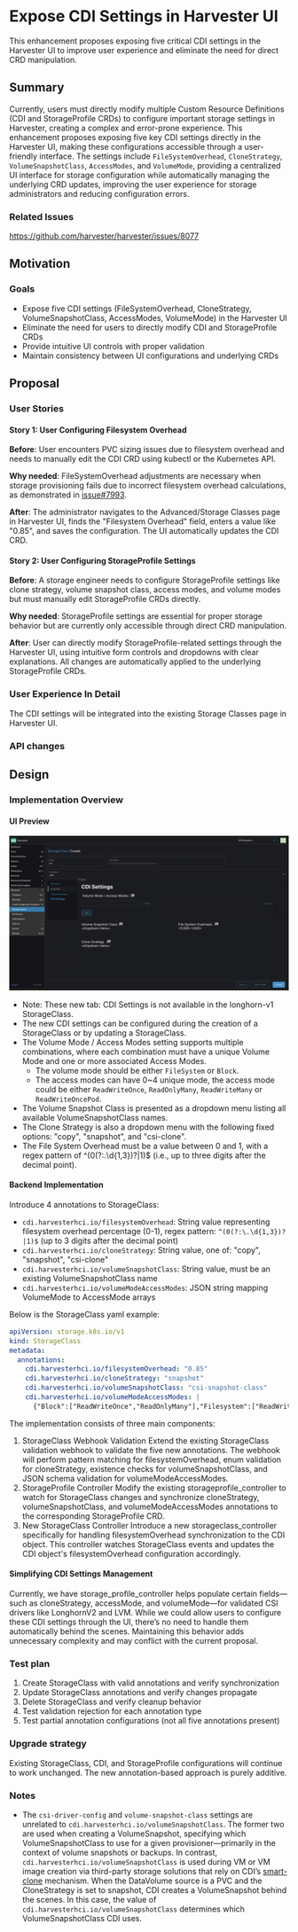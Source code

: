 # Expose CDI Settings in Harvester UI

This enhancement proposes exposing five critical CDI settings in the Harvester UI to improve user experience and eliminate the need for direct CRD manipulation.

## Summary

Currently, users must directly modify multiple Custom Resource Definitions (CDI and StorageProfile CRDs) to configure important storage settings in Harvester, creating a complex and error-prone experience. This enhancement proposes exposing five key CDI settings directly in the Harvester UI, making these configurations accessible through a user-friendly interface. The settings include `FileSystemOverhead`, `CloneStrategy`, `VolumeSnapshotClass`, `AccessModes`, and `VolumeMode`, providing a centralized UI interface for storage configuration while automatically managing the underlying CRD updates, improving the user experience for storage administrators and reducing configuration errors.

### Related Issues

https://github.com/harvester/harvester/issues/8077

## Motivation

### Goals

- Expose five CDI settings (FileSystemOverhead, CloneStrategy, VolumeSnapshotClass, AccessModes, VolumeMode) in the Harvester UI
- Eliminate the need for users to directly modify CDI and StorageProfile CRDs
- Provide intuitive UI controls with proper validation
- Maintain consistency between UI configurations and underlying CRDs

## Proposal

### User Stories

#### Story 1: User Configuring Filesystem Overhead

**Before**: User encounters PVC sizing issues due to filesystem overhead and needs to manually edit the CDI CRD using kubectl or the Kubernetes API.

**Why needed**: FileSystemOverhead adjustments are necessary when storage provisioning fails due to incorrect filesystem overhead calculations, as demonstrated in [issue#7993](https://github.com/harvester/harvester/issues/7993).

**After**: The administrator navigates to the Advanced/Storage Classes page in Harvester UI, finds the "Filesystem Overhead" field, enters a value like "0.85", and saves the configuration. The UI automatically updates the CDI CRD.

#### Story 2: User Configuring StorageProfile Settings

**Before**: A storage engineer needs to configure StorageProfile settings like clone strategy, volume snapshot class, access modes, and volume modes but must manually edit StorageProfile CRDs directly.

**Why needed**: StorageProfile settings are essential for proper storage behavior but are currently only accessible through direct CRD manipulation.

**After**: User can directly modify StorageProfile-related settings through the Harvester UI, using intuitive form controls and dropdowns with clear explanations. All changes are automatically applied to the underlying StorageProfile CRDs.

### User Experience In Detail

The CDI settings will be integrated into the existing Storage Classes page in Harvester UI.

### API changes

## Design

### Implementation Overview

#### UI Preview

![storageclass-ui](./20250522-expose-cdi-settings-in-ui/storageclass-ui.png)

- Note: These new tab: CDI Settings is not available in the longhorn-v1 StorageClass.
- The new CDI settings can be configured during the creation of a StorageClass or by updating a StorageClass.
- The Volume Mode / Access Modes setting supports multiple combinations, where each combination must have a unique Volume Mode and one or more associated Access Modes.
  - The volume mode should be either `FileSystem` or `Block`.
  - The access modes can have 0~4 unique mode, the access mode could be either `ReadWriteOnce`, `ReadOnlyMany`, `ReadWriteMany` or `ReadWriteOncePod`.
- The Volume Snapshot Class is presented as a dropdown menu listing all available VolumeSnapshotClass names.
- The Clone Strategy is also a dropdown menu with the following fixed options: "copy", "snapshot", and "csi-clone".
- The File System Overhead must be a value between 0 and 1, with a regex pattern of ^(0(?:\.\d{1,3})?|1)$ (i.e., up to three digits after the decimal point).

#### Backend Implementation

Introduce 4 annotations to StorageClass:

- `cdi.harvesterhci.io/filesystemOverhead`: String value representing filesystem overhead percentage (0-1), regex pattern: `^(0(?:\.\d{1,3})?|1)$` (up to 3 digits after the decimal point)
- `cdi.harvesterhci.io/cloneStrategy`: String value, one of: "copy", "snapshot", "csi-clone"
- `cdi.harvesterhci.io/volumeSnapshotClass`: String value, must be an existing VolumeSnapshotClass name
- `cdi.harvesterhci.io/volumeModeAccessModes`: JSON string mapping VolumeMode to AccessMode arrays

Below is the StorageClass yaml example:

```yaml
apiVersion: storage.k8s.io/v1
kind: StorageClass
metadata:
  annotations:
    cdi.harvesterhci.io/filesystemOverhead: "0.85"
    cdi.harvesterhci.io/cloneStrategy: "snapshot"
    cdi.harvesterhci.io/volumeSnapshotClass: "csi-snapshot-class"
    cdi.harvesterhci.io/volumeModeAccessModes: |
      {"Block":["ReadWriteOnce","ReadOnlyMany"],"Filesystem":["ReadWriteOnce","ReadWriteMany"]}
```

The implementation consists of three main components:

1. StorageClass Webhook Validation
Extend the existing StorageClass validation webhook to validate the five new annotations. The webhook will perform pattern matching for filesystemOverhead, enum validation for cloneStrategy, existence checks for volumeSnapshotClass, and JSON schema validation for volumeModeAccessModes.
2. StorageProfile Controller
Modify the existing storageprofile_controller to watch for StorageClass changes and synchronize cloneStrategy, volumeSnapshotClass, and volumeModeAccessModes annotations to the corresponding StorageProfile CRD.
3. New StorageClass Controller
Introduce a new storageclass_controller specifically for handling filesystemOverhead synchronization to the CDI object. This controller watches StorageClass events and updates the CDI object's filesystemOverhead configuration accordingly.

#### Simplifying CDI Settings Management
Currently, we have storage_profile_controller helps populate certain fields—such as cloneStrategy, accessMode, and volumeMode—for validated CSI drivers like LonghornV2 and LVM. While we could allow users to configure these CDI settings through the UI, there’s no need to handle them automatically behind the scenes. Maintaining this behavior adds unnecessary complexity and may conflict with the current proposal.

### Test plan

1. Create StorageClass with valid annotations and verify synchronization
2. Update StorageClass annotations and verify changes propagate
3. Delete StorageClass and verify cleanup behavior
4. Test validation rejection for each annotation type
5. Test partial annotation configurations (not all five annotations present)

### Upgrade strategy

Existing StorageClass, CDI, and StorageProfile configurations will continue to work unchanged. The new annotation-based approach is purely additive.

### Notes
- The `csi-driver-config` and `volume-snapshot-class` settings are unrelated to `cdi.harvesterhci.io/volumeSnapshotClass`. The former two are used when creating a VolumeSnapshot, specifying which VolumeSnapshotClass to use for a given provisioner—primarily in the context of volume snapshots or backups.
In contrast, `cdi.harvesterhci.io/volumeSnapshotClass` is used during VM or VM image creation via third-party storage solutions that rely on CDI’s [smart-clone](https://github.com/kubevirt/containerized-data-importer/blob/main/doc/smart-clone.md) mechanism. When the DataVolume source is a PVC and the CloneStrategy is set to snapshot, CDI creates a VolumeSnapshot behind the scenes. In this case, the value of `cdi.harvesterhci.io/volumeSnapshotClass` determines which VolumeSnapshotClass CDI uses.
